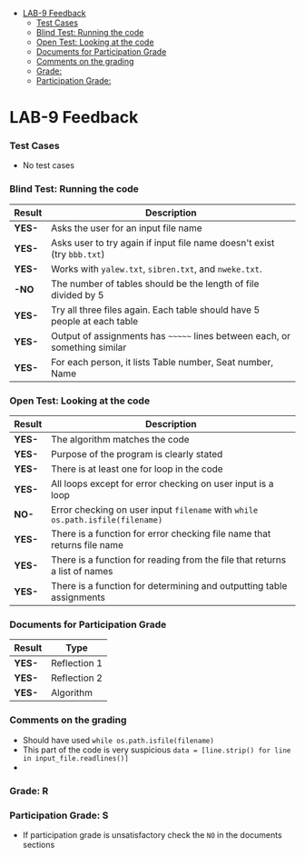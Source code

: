 <!-- code_chunk_output -->

- [LAB-9 Feedback](#lab-9-feedback)
    - [Test Cases](#test-cases)
    - [Blind Test: Running the code](#blind-test-running-the-code)
    - [Open Test: Looking at the code](#open-test-looking-at-the-code)
    - [Documents for Participation Grade](#documents-for-participation-grade)
    - [Comments on the grading](#comments-on-the-grading)
    - [Grade:](#grade)
    - [Participation Grade:](#participation-grade)

<!-- /code_chunk_output -->

# LAB-9 Feedback

### Test Cases

- No test cases

### Blind Test: Running the code

| Result     | Description                                                                              |
|------------|------------------------------------------------------------------------------------------|
| **YES-** | Asks the user for an input file name                                                    |
| **YES-** | Asks user to try again if input file name doesn't exist (try `bbb.txt`)                 |
| **YES-** | Works  with `yalew.txt`, `sibren.txt`, and `nweke.txt`. |
| **-NO** | The number of tables should be the length of file divided by 5 |
| **YES-** | Try all three files again. Each table should have 5 people at each table                |
| **YES-** | Output of assignments has `~~~~~` lines between each, or something similar              |
| **YES-** | For each person, it lists Table number, Seat number, Name                               |

### Open Test: Looking at the code

| Result     | Description                                                                              |
|------------|------------------------------------------------------------------------------------------|
| **YES-** | The algorithm matches the code                                           |
| **YES-** | Purpose of the program is clearly stated |  
| **YES-** | There is at least one for loop in the code                                              |
| **YES-** | All loops except for error checking on user input is a loop                             |
| **NO-** | Error checking on user input `filename` with  `while os.path.isfile(filename)` |
| **YES-** | There is a function for error checking file name that returns file name                 |
| **YES-** | There is a function for reading from the file that returns a list of names              |
| **YES-** | There is a function for determining and outputting table assignments                    |


### Documents for Participation Grade

|Result         |Type            |
|---------------|----------------|
|**YES-** | Reflection 1   |
|**YES-** | Reflection 2   |
|**YES-** | Algorithm      |

### Comments on the grading
- Should have used `while os.path.isfile(filename)` 
- This part of the code is very suspicious `data = [line.strip() for line in input_file.readlines()]`
- 

### Grade: R

### Participation Grade: S
 - If participation grade is unsatisfactory check the `NO` in the documents sections
